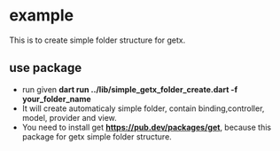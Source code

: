 # example

This is to create simple folder structure for getx.
## use package
- run given **dart run ../lib/simple_getx_folder_create.dart -f your_folder_name**
- It will create automaticaly simple folder, contain binding,controller, model, provider and view.
- You need to install get **https://pub.dev/packages/get**, because this package for getx simple folder structure.
